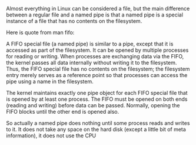Almost everything in Linux can be considered a file, but the main difference between a regular file and a named pipe is that a named pipe is a special instance of a file that has no contents on the filesystem.

Here is quote from man fifo:

A FIFO special file (a named pipe) is similar to a pipe, except that it is accessed as part of the filesystem. It can be opened by multiple processes for reading or writing. When processes are exchanging data via the FIFO, the kernel passes all data internally without writing it to the filesystem. Thus, the FIFO special file has no contents on the filesystem; the filesystem entry merely serves as a reference point so that processes can access the pipe using a name in the filesystem.

The kernel maintains exactly one pipe object for each FIFO special file that is opened by at least one process. The FIFO must be opened on both ends (reading and writing) before data can be passed. Normally, opening the FIFO blocks until the other end is opened also.

So actually a named pipe does nothing until some process reads and writes to it. It does not take any space on the hard disk (except a little bit of meta information), it does not use the CPU

